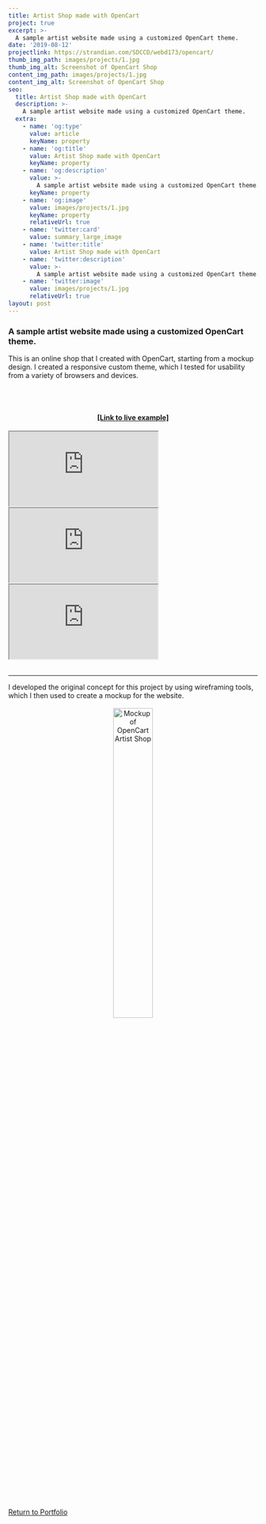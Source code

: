 ```yaml
---
title: Artist Shop made with OpenCart
project: true
excerpt: >-
  A sample artist website made using a customized OpenCart theme.
date: '2019-08-12'
projectlink: https://strandian.com/SDCCD/webd173/opencart/
thumb_img_path: images/projects/1.jpg
thumb_img_alt: Screenshot of OpenCart Shop
content_img_path: images/projects/1.jpg
content_img_alt: Screenshot of OpenCart Shop
seo:
  title: Artist Shop made with OpenCart
  description: >-
    A sample artist website made using a customized OpenCart theme.
  extra:
    - name: 'og:type'
      value: article
      keyName: property
    - name: 'og:title'
      value: Artist Shop made with OpenCart
      keyName: property
    - name: 'og:description'
      value: >-
        A sample artist website made using a customized OpenCart theme.
      keyName: property
    - name: 'og:image'
      value: images/projects/1.jpg
      keyName: property
      relativeUrl: true
    - name: 'twitter:card'
      value: summary_large_image
    - name: 'twitter:title'
      value: Artist Shop made with OpenCart
    - name: 'twitter:description'
      value: >-
        A sample artist website made using a customized OpenCart theme.
    - name: 'twitter:image'
      value: images/projects/1.jpg
      relativeUrl: true
layout: post
---
```


### A sample artist website made using a customized OpenCart theme.
This is an online shop that I created with OpenCart, starting from a mockup design. I created a responsive custom theme, which I tested for usability from a variety of browsers and devices.

<br />
<br />
<h4 align="center"><a href="https://strandian.com/SDCCD/webd173/opencart/" target="_blank">[Link to live example]</a></h4>
<div id="hideweb1">
  <div class="thumbnail-container" title="Web Development Portfolio"><a href="https://strandian.com/SDCCD/webd173/opencart/" target="_blank">
    <div class="thumbnail">
      <iframe sandbox src="https://strandian.com/SDCCD/webd173/opencart/" onload="this.style.opacity = 1"></iframe>
    </div>
    </a> </div>
</div>
<div id="hideweb2">
  <div class="thumbnail-container" title="Web Development Portfolio"><a href="https://strandian.com/SDCCD/webd173/opencart/" target="_blank">
    <div class="thumbnail">
      <iframe sandbox src="https://strandian.com/SDCCD/webd173/opencart/" onload="this.style.opacity = 1"></iframe>
    </div>
    </a> </div>
</div>
<div id="hideweb3">
  <div class="thumbnail-container" title="Web Development Portfolio"><a href="https://strandian.com/SDCCD/webd173/opencart/" target="_blank">
    <div class="thumbnail">
      <iframe sandbox src="https://strandian.com/SDCCD/webd173/opencart/" onload="this.style.opacity = 1"></iframe>
    </div>
    </a> </div>
</div>
<br />

<hr />
I developed the original concept for this project by using wireframing tools, which I then used to create a mockup for the website.

<div align="center">
<br />
<img src="/images/projects/strand-homepagemockup.png" alt="Mockup of OpenCart Artist Shop" style="width: 40%">
</div>

<!-- Lorem ipsum dolor sit amet, consectetur adipiscing elit, sed do eiusmod tempor incididunt ut labore et dolore magna aliqua. Arcu ac tortor dignissim convallis. Enim lobortis scelerisque fermentum dui faucibus. Arcu bibendum at varius vel. In arcu cursus euismod quis viverra nibh cras pulvinar mattis.

<p class="codepen" data-height="300" data-default-tab="html,result" data-slug-hash="ZEXyOEj" data-user="strandian" style="height: 300px; box-sizing: border-box; display: flex; align-items: center; justify-content: center; border: 2px solid; margin: 1em 0; padding: 1em;">
  <span>See the Pen <a href="https://codepen.io/strandian/pen/ZEXyOEj">
  Calculator with JavaScript</a> by Ian Strand (<a href="https://codepen.io/strandian">@strandian</a>)
  on <a href="https://codepen.io">CodePen</a>.</span>
</p> -->
<br />
<br />
<br />
<a class="button" href="/portfolio/">
  Return to Portfolio
</a>

<script async src="https://cpwebassets.codepen.io/assets/embed/ei.js"></script>